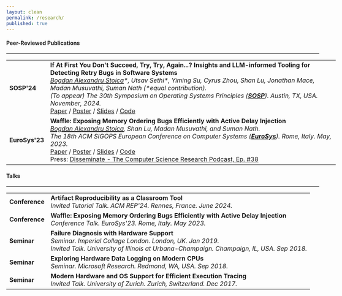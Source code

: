 ```yaml
---
layout: clean
permalink: /research/
published: true
---
```


<!-- Papers -->

<style>
  body {
    max-width: 1200px; /* Change this value to your desired width */
  }
</style>

<h4 class="news-style" style="margin-top: 20px">Peer-Reviewed Publications</h4>
<hr class="news-style" style="width: 95%; ">

<table id="papersTable" style="border-collapse: collapse;">
  <tr>
    <td class="table-left-column-with-text-color"><b>SOSP'24</b></td>
    <td class="table-right-column">
	  <b>If At First You Don't Succeed, Try, Try, Again...? Insights and LLM-informed Tooling for Detecting Retry Bugs in Software Systems</b><br>
	  <i><u style="text-decoration-thickness: 2px;">Bogdan Alexandru Stoica</u>*, Utsav Sethi*, Yiming Su, Cyrus Zhou, Shan Lu, Jonathan Mace, Madan Musuvathi, Suman Nath (*equal contribution).</i><br>
	  <i>(To appear) The 30th Symposium on Operating Systems Principles (<a class="useful-links" href="https://sigops.org/s/conferences/sosp/2024/" target="_blank"><b>SOSP</b></a>). Austin, TX, USA. November, 2024.</i><br>
	  <a class="useful-links" href="/files/papers/2024_sosp_wasabi.pdf" target="_blank">Paper</a> / <a class="useful-links" href="" target="_blank">Poster</a> / <a class="useful-links" href="" target="_blank">Slides</a> / <a class="useful-links" href="" target="_blank">Code</a><br>
	</td>
  </tr>
  <tr>
    <td class="table-left-column-with-text-color"><b>EuroSys'23</b></td>
    <td class="table-right-column">
	  <b>Waffle: Exposing Memory Ordering Bugs Efficiently with Active Delay Injection</b><br>
	  <i><u style="text-decoration-thickness: 2px;">Bogdan Alexandru Stoica</u>, Shan Lu, Madan Musuvathi, and Suman Nath.</i><br>
	  <i>The 18th ACM SIGOPS European Conference on Computer Systems (<a class="useful-links" href="https://2023.eurosys.org/" target="_blank"><b>EuroSys</b></a>). Rome, Italy. May, 2023.</i><br>
	  <a class="useful-links" href="/files/papers/2023_eurosys_waffle.pdf" target="_blank">Paper</a> / <a class="useful-links" href="/files/posters/2023_eurosys_poster.pdf" target="_blank">Poster</a> / <a class="useful-links" href="/files/slides/2023_eurosys_slides.ppsx" target="_blank">Slides</a> / <a class="useful-links" href="https://github.com/bastoica/waffle" target="_blank">Code</a><br>
	   Press: <a class="useful-links" href="https://disseminatepodcast.podcastpage.io/episode/bogdan-stoica-waffle-exposing-memory-ordering-bugs-efficiently-with-active-delay-injection-38" target="_blank">Disseminate - The Computer Science Research Podcast, Ep. #38</a>
	</td>
  </tr>
</table>


<!-- Talks -->

<h4 class="news-style" style="margin-top: 20px">Talks</h4>
<hr class="news-style" style="width: 95%; ">

<table id="talksTable" style="border-collapse: collapse;">
  <tr>
    <td class="table-left-column-with-text-color"><b>Conference</b></td>
    <td class="table-right-column">
	  <b>Artifact Reproducibility as a Classroom Tool</b><br>
	  <i>Invited Tutorial Talk. ACM REP'24. Rennes, France. June 2024.</i><br>
	</td>
  </tr>
  <tr>
    <td class="table-left-column-with-text-color"><b>Conference</b></td>
    <td class="table-right-column">
	  <b>Waffle: Exposing Memory Ordering Bugs Efficiently with Active Delay Injection</b><br>
	  <i>Conference Talk. EuroSys'23. Rome, Italy. May 2023.</i><br>
	</td>
  </tr>
  <tr>
    <td class="table-left-column-with-text-color"><b>Seminar</b></td>
    <td class="table-right-column">
	  <b>Failure Diagnosis with Hardware Support</b><br>
	  <i>Seminar. Imperial Collage London. London, UK. Jan 2019.</i><br>
	  <i>Invited Talk. University of Illinois at Urbana-Champaign. Champaign, IL, USA. Sep 2018.</i><br>
	</td>
  </tr>
  <tr>
    <td class="table-left-column-with-text-color"><b>Seminar</b></td>
    <td class="table-right-column">
	  <b>Exploring Hardware Data Logging on Modern CPUs</b><br>
	  <i>Seminar. Microsoft Research. Redmond, WA, USA. Sep 2018.</i><br>
	</td>
  </tr>
  <tr>
    <td class="table-left-column-with-text-color"><b>Seminar</b></td>
    <td class="table-right-column">
	  <b>Modern Hardware and OS Support for Efficient Execution Tracing</b><br>
	  <i>Invited Talk. University of Zurich. Zurich, Switzerland. Dec 2017.</i><br>
	</td>
  </tr>
</table>
